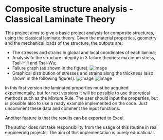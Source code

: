 # Composite structure analysis - Classical Laminate Theory

This project aims to give a basic project analysis for composite structures, using the classical laminate theory. Given the material properties, geometry and the mechanical loads of the structure, the outputs are:

- The stresses and strains in global and local coordinates of each lamina;
- Analysis fo the structure integrity in 3 failure theories: maximum stress, Tsai-Hill and Tsai-Wu;
- Failure graph (as shown in the figure);
![image](https://user-images.githubusercontent.com/108631583/198893050-f5786829-e904-45e5-a901-f012f42a3e49.png)
- Graphical distribution of stresses and strains along the thickness (also shown in the following figures).
![image](https://user-images.githubusercontent.com/108631583/198893199-ced11214-fb50-441c-8c04-9b7ec727e723.png)
![image](https://user-images.githubusercontent.com/108631583/198893164-2980eb84-0d24-4b26-8ea8-f1f24a17834b.png)

In this first version the laminated properties must be acquired experimentally, but for next versions it will be possible to use theoretical methods such as the Mixture Rule. The user should input the properties, but is possible also to use a ready example implemented on the code. Just uncomment these data and comment the input functions.

Another feature is that the results can be exported to Excel.

The author does not take responsibility from the usage of this routine in real engineering projects. The aim of this implementation is purely educational.
